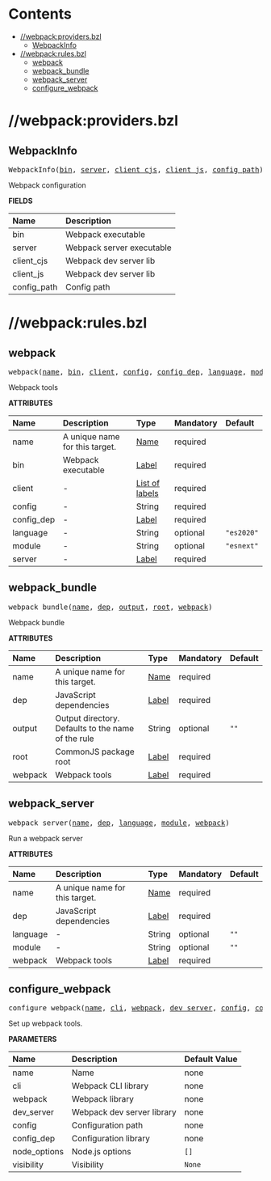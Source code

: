 # Contents

<!-- START doctoc generated TOC please keep comment here to allow auto update -->
<!-- DON'T EDIT THIS SECTION, INSTEAD RE-RUN doctoc TO UPDATE -->

- [//webpack:providers.bzl](#webpackprovidersbzl)
  - [WebpackInfo](#webpackinfo)
- [//webpack:rules.bzl](#webpackrulesbzl)
  - [webpack](#webpack)
  - [webpack_bundle](#webpack_bundle)
  - [webpack_server](#webpack_server)
  - [configure_webpack](#configure_webpack)

<!-- END doctoc generated TOC please keep comment here to allow auto update -->

# //webpack:providers.bzl

<!-- Generated with Stardoc: http://skydoc.bazel.build -->

<a id="WebpackInfo"></a>

## WebpackInfo

<pre>
WebpackInfo(<a href="#WebpackInfo-bin">bin</a>, <a href="#WebpackInfo-server">server</a>, <a href="#WebpackInfo-client_cjs">client_cjs</a>, <a href="#WebpackInfo-client_js">client_js</a>, <a href="#WebpackInfo-config_path">config_path</a>)
</pre>

Webpack configuration

**FIELDS**

| Name                                            | Description               |
| :---------------------------------------------- | :------------------------ |
| <a id="WebpackInfo-bin"></a>bin                 | Webpack executable        |
| <a id="WebpackInfo-server"></a>server           | Webpack server executable |
| <a id="WebpackInfo-client_cjs"></a>client_cjs   | Webpack dev server lib    |
| <a id="WebpackInfo-client_js"></a>client_js     | Webpack dev server lib    |
| <a id="WebpackInfo-config_path"></a>config_path | Config path               |

# //webpack:rules.bzl

<!-- Generated with Stardoc: http://skydoc.bazel.build -->

<a id="webpack"></a>

## webpack

<pre>
webpack(<a href="#webpack-name">name</a>, <a href="#webpack-bin">bin</a>, <a href="#webpack-client">client</a>, <a href="#webpack-config">config</a>, <a href="#webpack-config_dep">config_dep</a>, <a href="#webpack-language">language</a>, <a href="#webpack-module">module</a>, <a href="#webpack-server">server</a>)
</pre>

Webpack tools

**ATTRIBUTES**

| Name                                      | Description                    | Type                                                                | Mandatory | Default               |
| :---------------------------------------- | :----------------------------- | :------------------------------------------------------------------ | :-------- | :-------------------- |
| <a id="webpack-name"></a>name             | A unique name for this target. | <a href="https://bazel.build/concepts/labels#target-names">Name</a> | required  |                       |
| <a id="webpack-bin"></a>bin               | Webpack executable             | <a href="https://bazel.build/concepts/labels">Label</a>             | required  |                       |
| <a id="webpack-client"></a>client         | -                              | <a href="https://bazel.build/concepts/labels">List of labels</a>    | required  |                       |
| <a id="webpack-config"></a>config         | -                              | String                                                              | required  |                       |
| <a id="webpack-config_dep"></a>config_dep | -                              | <a href="https://bazel.build/concepts/labels">Label</a>             | required  |                       |
| <a id="webpack-language"></a>language     | -                              | String                                                              | optional  | <code>"es2020"</code> |
| <a id="webpack-module"></a>module         | -                              | String                                                              | optional  | <code>"esnext"</code> |
| <a id="webpack-server"></a>server         | -                              | <a href="https://bazel.build/concepts/labels">Label</a>             | required  |                       |

<a id="webpack_bundle"></a>

## webpack_bundle

<pre>
webpack_bundle(<a href="#webpack_bundle-name">name</a>, <a href="#webpack_bundle-dep">dep</a>, <a href="#webpack_bundle-output">output</a>, <a href="#webpack_bundle-root">root</a>, <a href="#webpack_bundle-webpack">webpack</a>)
</pre>

Webpack bundle

**ATTRIBUTES**

| Name                                       | Description                                        | Type                                                                | Mandatory | Default         |
| :----------------------------------------- | :------------------------------------------------- | :------------------------------------------------------------------ | :-------- | :-------------- |
| <a id="webpack_bundle-name"></a>name       | A unique name for this target.                     | <a href="https://bazel.build/concepts/labels#target-names">Name</a> | required  |                 |
| <a id="webpack_bundle-dep"></a>dep         | JavaScript dependencies                            | <a href="https://bazel.build/concepts/labels">Label</a>             | required  |                 |
| <a id="webpack_bundle-output"></a>output   | Output directory. Defaults to the name of the rule | String                                                              | optional  | <code>""</code> |
| <a id="webpack_bundle-root"></a>root       | CommonJS package root                              | <a href="https://bazel.build/concepts/labels">Label</a>             | required  |                 |
| <a id="webpack_bundle-webpack"></a>webpack | Webpack tools                                      | <a href="https://bazel.build/concepts/labels">Label</a>             | required  |                 |

<a id="webpack_server"></a>

## webpack_server

<pre>
webpack_server(<a href="#webpack_server-name">name</a>, <a href="#webpack_server-dep">dep</a>, <a href="#webpack_server-language">language</a>, <a href="#webpack_server-module">module</a>, <a href="#webpack_server-webpack">webpack</a>)
</pre>

Run a webpack server

**ATTRIBUTES**

| Name                                         | Description                    | Type                                                                | Mandatory | Default         |
| :------------------------------------------- | :----------------------------- | :------------------------------------------------------------------ | :-------- | :-------------- |
| <a id="webpack_server-name"></a>name         | A unique name for this target. | <a href="https://bazel.build/concepts/labels#target-names">Name</a> | required  |                 |
| <a id="webpack_server-dep"></a>dep           | JavaScript dependencies        | <a href="https://bazel.build/concepts/labels">Label</a>             | required  |                 |
| <a id="webpack_server-language"></a>language | -                              | String                                                              | optional  | <code>""</code> |
| <a id="webpack_server-module"></a>module     | -                              | String                                                              | optional  | <code>""</code> |
| <a id="webpack_server-webpack"></a>webpack   | Webpack tools                  | <a href="https://bazel.build/concepts/labels">Label</a>             | required  |                 |

<a id="configure_webpack"></a>

## configure_webpack

<pre>
configure_webpack(<a href="#configure_webpack-name">name</a>, <a href="#configure_webpack-cli">cli</a>, <a href="#configure_webpack-webpack">webpack</a>, <a href="#configure_webpack-dev_server">dev_server</a>, <a href="#configure_webpack-config">config</a>, <a href="#configure_webpack-config_dep">config_dep</a>, <a href="#configure_webpack-node_options">node_options</a>, <a href="#configure_webpack-visibility">visibility</a>)
</pre>

Set up webpack tools.

**PARAMETERS**

| Name                                                    | Description                | Default Value     |
| :------------------------------------------------------ | :------------------------- | :---------------- |
| <a id="configure_webpack-name"></a>name                 | Name                       | none              |
| <a id="configure_webpack-cli"></a>cli                   | Webpack CLI library        | none              |
| <a id="configure_webpack-webpack"></a>webpack           | Webpack library            | none              |
| <a id="configure_webpack-dev_server"></a>dev_server     | Webpack dev server library | none              |
| <a id="configure_webpack-config"></a>config             | Configuration path         | none              |
| <a id="configure_webpack-config_dep"></a>config_dep     | Configuration library      | none              |
| <a id="configure_webpack-node_options"></a>node_options | Node.js options            | <code>[]</code>   |
| <a id="configure_webpack-visibility"></a>visibility     | Visibility                 | <code>None</code> |
